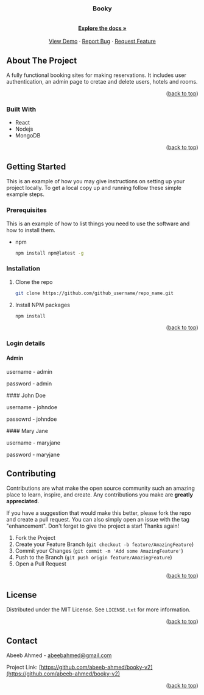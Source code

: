
<h3 align="center">Booky</h3>

  <p align="center">
    <br />
    <a href="https://github.com/abeeb-ahmed/booky-v2"><strong>Explore the docs »</strong></a>
    <br />
    <br />
    <a href="https://github.com/abeeb-ahmed/booky-v2">View Demo</a>
    ·
    <a href="https://github.com/abeeb-ahmed/booky-v2/issues">Report Bug</a>
    ·
    <a href="https://github.com/abeeb-ahmed/booky-v2/issues">Request Feature</a>
  </p>
</div>





<!-- ABOUT THE PROJECT -->
## About The Project

A fully functional booking sites for making reservations. It includes user authentication, an admin page to cretae and delete users, hotels and rooms.

<p align="right">(<a href="#readme-top">back to top</a>)</p>



### Built With


* React
* Nodejs
* MongoDB


<p align="right">(<a href="#readme-top">back to top</a>)</p>



<!-- GETTING STARTED -->
## Getting Started

This is an example of how you may give instructions on setting up your project locally.
To get a local copy up and running follow these simple example steps.

### Prerequisites

This is an example of how to list things you need to use the software and how to install them.
* npm
  ```sh
  npm install npm@latest -g
  ```

### Installation

1. Clone the repo
   ```sh
   git clone https://github.com/github_username/repo_name.git
   ```
2. Install NPM packages
   ```sh
   npm install
   ```

<p align="right">(<a href="#readme-top">back to top</a>)</p>


### Login details
#### Admin
<p>username - admin</p>
<p>password - admin</p>
#### John Doe
<p>username - johndoe</p>
<p>passowrd - johndoe</p>
#### Mary Jane
<p>username - maryjane</p>
<p>password - maryjane</P>


<!-- CONTRIBUTING -->
## Contributing

Contributions are what make the open source community such an amazing place to learn, inspire, and create. Any contributions you make are **greatly appreciated**.

If you have a suggestion that would make this better, please fork the repo and create a pull request. You can also simply open an issue with the tag "enhancement".
Don't forget to give the project a star! Thanks again!

1. Fork the Project
2. Create your Feature Branch (`git checkout -b feature/AmazingFeature`)
3. Commit your Changes (`git commit -m 'Add some AmazingFeature'`)
4. Push to the Branch (`git push origin feature/AmazingFeature`)
5. Open a Pull Request

<p align="right">(<a href="#readme-top">back to top</a>)</p>



<!-- LICENSE -->
## License

Distributed under the MIT License. See `LICENSE.txt` for more information.

<p align="right">(<a href="#readme-top">back to top</a>)</p>



<!-- CONTACT -->
## Contact

Abeeb Ahmed - abeebahmed@gmail.com

Project Link: [https://github.com/abeeb-ahmed/booky-v2](https://github.com/abeeb-ahmed/booky-v2)

<p align="right">(<a href="#readme-top">back to top</a>)</p>






